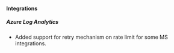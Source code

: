 
#### Integrations
##### Azure Log Analytics
- Added support for retry mechanism on rate limit for some MS integrations.
